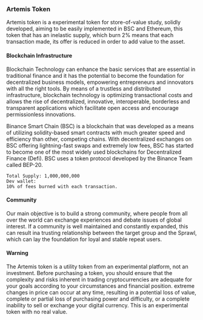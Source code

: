 ### Artemis Token

Artemis token is a experimental token for store-of-value study, solidly developed, aiming to be easily implemented in BSC and Ethereum, this token that has an inelastic supply, which burn 2\% means that each transaction made, its offer is reduced in order to add value to the asset. 

#### Blockchain Infrastructure 

Blockchain Technology can enhance the basic services that are
essential in traditional finance and it has the potential to become the
foundation for decentralized business models, empowering entrepreneurs and
innovators with all the right tools. By means of a trustless and distributed
infrastructure, blockchain technology is optimizing transactional costs and
allows the rise of decentralized, innovative, interoperable, borderless and
transparent applications which facilitate open access and encourage
permissionless innovations. 

Binance Smart Chain (BSC) is a blockchain that was developed as a means of utilizing solidity-based
smart contracts with much greater speed and efficiency than other, competing chains.
With decentralized exchanges on BSC offering lightning-fast swaps and extremely low
fees, BSC has started to become one of the most widely used blockchains for
Decentralized Finance (Defi). BSC uses a token protocol developed by the
Binance Team called BEP-20.

    Total Supply: 1,000,000,000   
    Dev wallet: 
    10% of fees burned with each transaction.  
    
#### Community

Our main objective is to build a strong community, where people from all over the world can exchange experiences and debate issues of global interest. If a community is well maintained and constantly expanded, this can result ina trusting relationship between the target group and the Sprawl, which can lay the foundation  for  loyal  and  stable  repeat  users.   

#### Warning

The Artemis token is a utility token from an experimental platform,
not an investment. Before purchasing a token, you should ensure that the complexity and risks inherent in trading cryptocurrencies are adequate for
your goals according to your circumstances and financial position. extreme changes
in price can occur at any time, resulting in a potential loss of value, complete
or partial loss of purchasing power and difficulty, or a complete inability to sell
or exchange your digital currency. This is an experimental token with no real value.
